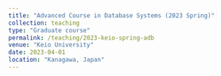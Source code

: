 ```yaml
---
title: "Advanced Course in Database Systems (2023 Spring)"
collection: teaching
type: "Graduate course"
permalink: /teaching/2023-keio-spring-adb
venue: "Keio University"
date: 2023-04-01
location: "Kanagawa, Japan"
---
```


